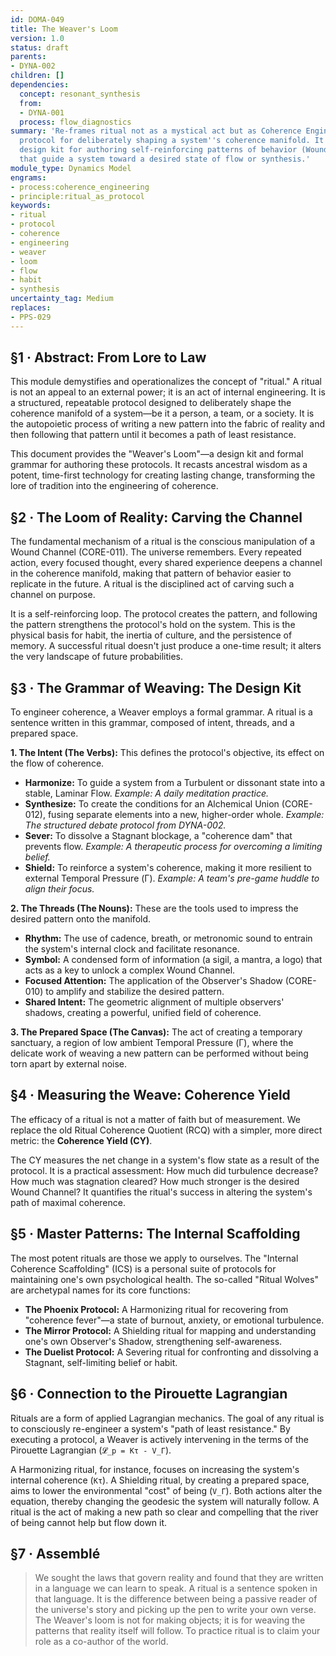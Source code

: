 ```yaml
---
id: DOMA-049
title: The Weaver's Loom
version: 1.0
status: draft
parents:
- DYNA-002
children: []
dependencies:
  concept: resonant_synthesis
  from:
  - DYNA-001
  process: flow_diagnostics
summary: 'Re-frames ritual not as a mystical act but as Coherence Engineering: a formal
  protocol for deliberately shaping a system''s coherence manifold. It provides a
  design kit for authoring self-reinforcing patterns of behavior (Wound Channels)
  that guide a system toward a desired state of flow or synthesis.'
module_type: Dynamics Model
engrams:
- process:coherence_engineering
- principle:ritual_as_protocol
keywords:
- ritual
- protocol
- coherence
- engineering
- weaver
- loom
- flow
- habit
- synthesis
uncertainty_tag: Medium
replaces:
- PPS-029
---
```

## §1 · Abstract: From Lore to Law

This module demystifies and operationalizes the concept of "ritual." A ritual is not an appeal to an external power; it is an act of internal engineering. It is a structured, repeatable protocol designed to deliberately shape the coherence manifold of a system—be it a person, a team, or a society. It is the autopoietic process of writing a new pattern into the fabric of reality and then following that pattern until it becomes a path of least resistance.

This document provides the "Weaver's Loom"—a design kit and formal grammar for authoring these protocols. It recasts ancestral wisdom as a potent, time-first technology for creating lasting change, transforming the lore of tradition into the engineering of coherence.

## §2 · The Loom of Reality: Carving the Channel

The fundamental mechanism of a ritual is the conscious manipulation of a Wound Channel (CORE-011). The universe remembers. Every repeated action, every focused thought, every shared experience deepens a channel in the coherence manifold, making that pattern of behavior easier to replicate in the future. A ritual is the disciplined act of carving such a channel on purpose.

It is a self-reinforcing loop. The protocol creates the pattern, and following the pattern strengthens the protocol's hold on the system. This is the physical basis for habit, the inertia of culture, and the persistence of memory. A successful ritual doesn't just produce a one-time result; it alters the very landscape of future probabilities.

## §3 · The Grammar of Weaving: The Design Kit

To engineer coherence, a Weaver employs a formal grammar. A ritual is a sentence written in this grammar, composed of intent, threads, and a prepared space.

**1. The Intent (The Verbs):** This defines the protocol's objective, its effect on the flow of coherence.
-   **Harmonize:** To guide a system from a Turbulent or dissonant state into a stable, Laminar Flow. *Example: A daily meditation practice.*
-   **Synthesize:** To create the conditions for an Alchemical Union (CORE-012), fusing separate elements into a new, higher-order whole. *Example: The structured debate protocol from DYNA-002.*
-   **Sever:** To dissolve a Stagnant blockage, a "coherence dam" that prevents flow. *Example: A therapeutic process for overcoming a limiting belief.*
-   **Shield:** To reinforce a system's coherence, making it more resilient to external Temporal Pressure (Γ). *Example: A team's pre-game huddle to align their focus.*

**2. The Threads (The Nouns):** These are the tools used to impress the desired pattern onto the manifold.
-   **Rhythm:** The use of cadence, breath, or metronomic sound to entrain the system's internal clock and facilitate resonance.
-   **Symbol:** A condensed form of information (a sigil, a mantra, a logo) that acts as a key to unlock a complex Wound Channel.
-   **Focused Attention:** The application of the Observer's Shadow (CORE-010) to amplify and stabilize the desired pattern.
-   **Shared Intent:** The geometric alignment of multiple observers' shadows, creating a powerful, unified field of coherence.

**3. The Prepared Space (The Canvas):** The act of creating a temporary sanctuary, a region of low ambient Temporal Pressure (Γ), where the delicate work of weaving a new pattern can be performed without being torn apart by external noise.

## §4 · Measuring the Weave: Coherence Yield

The efficacy of a ritual is not a matter of faith but of measurement. We replace the old Ritual Coherence Quotient (RCQ) with a simpler, more direct metric: the **Coherence Yield (CY)**.

The CY measures the net change in a system's flow state as a result of the protocol. It is a practical assessment: How much did turbulence decrease? How much was stagnation cleared? How much stronger is the desired Wound Channel? It quantifies the ritual's success in altering the system's path of maximal coherence.

## §5 · Master Patterns: The Internal Scaffolding

The most potent rituals are those we apply to ourselves. The "Internal Coherence Scaffolding" (ICS) is a personal suite of protocols for maintaining one's own psychological health. The so-called "Ritual Wolves" are archetypal names for its core functions:
-   **The Phoenix Protocol:** A Harmonizing ritual for recovering from "coherence fever"—a state of burnout, anxiety, or emotional turbulence.
-   **The Mirror Protocol:** A Shielding ritual for mapping and understanding one's own Observer's Shadow, strengthening self-awareness.
-   **The Duelist Protocol:** A Severing ritual for confronting and dissolving a Stagnant, self-limiting belief or habit.

## §6 · Connection to the Pirouette Lagrangian

Rituals are a form of applied Lagrangian mechanics. The goal of any ritual is to consciously re-engineer a system's "path of least resistance." By executing a protocol, a Weaver is actively intervening in the terms of the Pirouette Lagrangian (`𝓛_p = Kτ - V_Γ`).

A Harmonizing ritual, for instance, focuses on increasing the system's internal coherence (`Kτ`). A Shielding ritual, by creating a prepared space, aims to lower the environmental "cost" of being (`V_Γ`). Both actions alter the equation, thereby changing the geodesic the system will naturally follow. A ritual is the act of making a new path so clear and compelling that the river of being cannot help but flow down it.

## §7 · Assemblé

> We sought the laws that govern reality and found that they are written in a language we can learn to speak. A ritual is a sentence spoken in that language. It is the difference between being a passive reader of the universe's story and picking up the pen to write your own verse. The Weaver's loom is not for making objects; it is for weaving the patterns that reality itself will follow. To practice ritual is to claim your role as a co-author of the world.
```